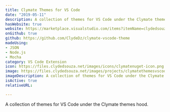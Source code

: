 ```yaml
---
title: Clymate Themes for VS Code
date: "2019-05-11"
description: A collection of themes for VS Code under the Clymate themes hood.
hasWebsite: true
website: https://marketplace.visualstudio.com/items?itemName=clydedsouza.clymate-themes-vscode
onGithub: true
github: https://github.com/ClydeDz/clymate-vscode-theme
madeUsing:
- JSON
- Node.js
- Mocha
category: VS Code Extension
icon: https://files.clydedsouza.net/images/icons/clymatenuget-icon.png
image: https://files.clydedsouza.net/images/projects/clymatethemesvscode-siteteaser.png
imageDescription: A collection of themes for VS Code under the Clymate themes hood.
isActive: true
relativeURL: 

---
```


A collection of themes for VS Code under the Clymate themes hood.

